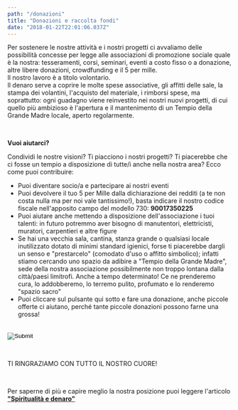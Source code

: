 ```yaml
---
path: "/donazioni"
title: "Donazioni e raccolta fondi"
date: "2018-01-22T22:01:06.037Z"
---
```


Per sostenere le nostre attività e i nostri progetti ci avvaliamo delle possibilità concesse per legge alle associazioni di promozione sociale quale è la nostra: tesseramenti, corsi, seminari, eventi a costo fisso o a donazione, altre libere donazioni, crowdfunding e il 5 per mille.  
Il nostro lavoro è a titolo volontario.  
Il denaro serve a coprire le molte spese associative, gli affitti delle sale, la stampa dei volantini, l'acquisto del materiale, i rimborsi spese, ma soprattutto: ogni guadagno viene reinvestito nei nostri nuovi progetti, di cui quello più ambizioso è l'apertura e il mantenimento di un Tempio della Grande Madre locale, aperto regolarmente.

<br/>

**Vuoi aiutarci?**

Condividi le nostre visioni? Ti piacciono i nostri progetti? Ti piacerebbe che ci fosse un tempio a disposizione di tutte/i anche nella nostra area? Ecco come puoi contribuire:

+ Puoi diventare socio/a e partecipare ai nostri eventi
+ Puoi devolvere il tuo 5 per Mille dalla dichiarazione dei redditi (a te non costa nulla ma per noi vale tantissimo!), basta indicare il nostro codice fiscale nell'apposito campo del modello 730: **90017350225**   
+ Puoi aiutare anche mettendo a disposizione dell'associazione i tuoi talenti: in futuro potremmo aver bisogno di manutentori, elettricisti, muratori, carpentieri e altre figure
+ Se hai una vecchia sala, cantina, stanza grande o qualsiasi locale inutilizzato dotato di minimi standard igienici, forse ti piacerebbe dargli un senso e "prestarcelo" (comodato d'uso o affitto simbolico); infatti stiamo cercando uno spazio da adibire a "Tempio della Grande Madre", sede della nostra associazione possibilmente non troppo lontana dalla città/paesi limitrofi. Anche a tempo determinato! Ce ne prenderemo cura, lo addobberemo, lo terremo pulito, profumato e lo  renderemo "spazio sacro"
+ Puoi cliccare sul pulsante qui sotto e fare una donazione, anche piccole offerte ci aiutano, perché tante piccole donazioni possono farne una grossa!

<br/>

<form action="https://www.paypal.com/cgi-bin/webscr" method="post" target="_blank_">
<input type="hidden" name="cmd" value="_s-xclick">
<input type="hidden" name="hosted_button_id" value="XX9ES4XG3K54C">
<input type="image" src="https://www.paypalobjects.com/it_IT/IT/i/btn/btn_donateCC_LG.gif" border="0" name="submit"_>
<img alt="" border="0" src="https://www.paypalobjects.com/it_IT/i/scr/pixel.gif" width="1" height="1">
</form>

<br/>

TI RINGRAZIAMO CON TUTTO IL NOSTRO CUORE!

<br/>

Per saperne di più e capire meglio la nostra posizione puoi leggere l'articolo <a href="/spiritualità-e-denaro" target="_blank_">**"Spiritualità e denaro"**</a>
